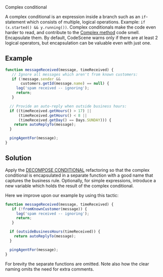 Complex conditional

A complex conditional is an expression inside a branch such as an `if`-statement which consists of multiple, logical operations. Example: `if (x.started() && y.running())`. Complex conditionals make the code even harder to read, and contribute to the [Complex method](./complex-method.md) code smell. Encapsulate them. By default, CodeScene warns only if there are at least 2 logical operators, but encapsulation can be valuable even with just one.

## Example
```javascript
function messageReceived(message, timeReceived) {
   // Ignore all messages which aren't from known customers:
   if (!message.sender &&
       customers.getId(message.name) == null) {
     log('spam received -- ignoring');
     return;
   }

  // Provide an auto-reply when outside business hours:
  if ((timeReceived.getHours() > 17) ||
      (timeReceived.getHours() < 8 ||
      (timeReceived.getDay() == Days.SUNDAY))) {
    return autoReplyTo(message);
  }

  pingAgentFor(message);
}
```

## Solution
Apply the [DECOMPOSE CONDITIONAL](https://refactoring.com/catalog/decomposeConditional.html) refactoring so that the complex conditional is encapsulated in a separate function with a good name that captures the business rule. Optionally, for simple expressions, introduce a new variable which holds the result of the complex conditional.

Here we improve upon our example by using this tactic:

```javascript
function messageReceived(message, timeReceived) {
   if (!fromKnownCustomer(message)) {
     log('spam received -- ignoring');
     return;
   }

  if (outsideBusinessHours(timeReceived)) {
    return autoReplyTo(message);
  }

  pingAgentFor(message);
}
```

For brevity the separate functions are omitted. Note also how the clear naming omits the need for extra comments.